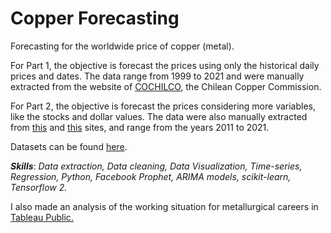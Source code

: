 # Copper Forecasting
Forecasting for the worldwide price of copper (metal). 

For Part 1, the objective is forecast the prices using only the historical daily prices and dates. The data range from 1999 to 2021 and were manually extracted from the website of [COCHILCO](https://boletin.cochilco.cl/estadisticas/grafico.asp?tipo_metal=1), the Chilean Copper Commission.

For Part 2, the objective is forecast the prices considering more variables, like the stocks and dollar values. The data were also manually extracted from [this](https://www.nasdaq.com/market-activity/commodities/hg%3Acmx/historical) and [this](https://es.investing.com/currencies/usd-clp-historical-data) sites, and range from the years 2011 to 2021. 

Datasets can be found [here](https://drive.google.com/drive/folders/1wOgmeZFQf45oADTYtOP6iC8aNTEyDvuX?usp=sharing).

***Skills***: *Data extraction, Data cleaning, Data Visualization, Time-series, Regression, Python, Facebook Prophet, ARIMA models, scikit-learn, Tensorflow 2.*

I also made an analysis of the working situation for metallurgical careers in [Tableau Public.](https://public.tableau.com/profile/camia8005#!/vizhome/MetalurgiaChile/Story1?publish=yes)
